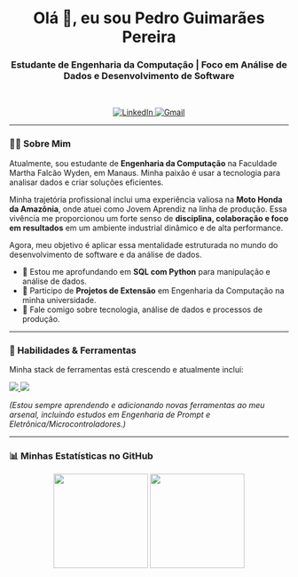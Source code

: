 <h1 align="center">
  Olá 👋, eu sou Pedro Guimarães Pereira
</h1>
<h3 align="center">
  Estudante de Engenharia da Computação | Foco em Análise de Dados e Desenvolvimento de Software
</h3>

<br>

<p align="center">
  <a href="https://www.linkedin.com/in/pedrospereira28" target="_blank">
    <img src="https://img.shields.io/badge/LinkedIn-0077B5?style=for-the-badge&logo=linkedin&logoColor=white" alt="LinkedIn">
  </a>
  <a href="mailto:pedropereiraguima12@gmail.com" target="_blank">
    <img src="https://img.shields.io/badge/Gmail-D14836?style=for-the-badge&logo=gmail&logoColor=white" alt="Gmail">
  </a>
</p>

---

### 👨‍💻 Sobre Mim

Atualmente, sou estudante de **Engenharia da Computação** na Faculdade Martha Falcão Wyden, em Manaus. Minha paixão é usar a tecnologia para analisar dados e criar soluções eficientes.

Minha trajetória profissional inclui uma experiência valiosa na **Moto Honda da Amazônia**, onde atuei como Jovem Aprendiz na linha de produção. Essa vivência me proporcionou um forte senso de **disciplina, colaboração e foco em resultados** em um ambiente industrial dinâmico e de alta performance.

Agora, meu objetivo é aplicar essa mentalidade estruturada no mundo do desenvolvimento de software e da análise de dados.

* 🌱 Estou me aprofundando em **SQL com Python** para manipulação e análise de dados.
* 🔭 Participo de **Projetos de Extensão** em Engenharia da Computação na minha universidade.
* 💬 Fale comigo sobre tecnologia, análise de dados e processos de produção.

---

### 🚀 Habilidades & Ferramentas

Minha stack de ferramentas está crescendo e atualmente inclui:

<p align="left">
  <a href="https://skillicons.dev">
    <img src="https://skillicons.dev/icons?i=python,pandas,sqlite,powerbi" />
    <img src="https://skillicons.dev/icons?i=git,vscode,linux,figma" />
  </a>
</p>

*(Estou sempre aprendendo e adicionando novas ferramentas ao meu arsenal, incluindo estudos em Engenharia de Prompt e Eletrônica/Microcontroladores.)*

---

### 📊 Minhas Estatísticas no GitHub

<p align="center">
  <img height="170em" src="https://github-readme-stats.vercel.app/api?username=pgpbo&show_icons=true&theme=dracula&include_all_commits=true&count_private=true"/>
  <img height="170em" src="https://github-readme-stats.vercel.app/api/top-langs/?username=pgpbo&layout=compact&langs_count=7&theme=dracula"/>
</p>
